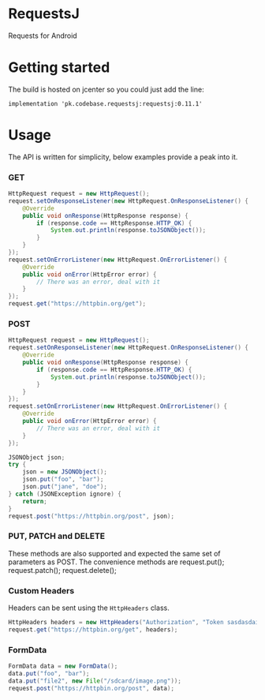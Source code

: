 # RequestsJ
Requests for Android

# Getting started
The build is hosted on jcenter so you could just add the line:

```
implementation 'pk.codebase.requestsj:requestsj:0.11.1'
```

# Usage
The API is written for simplicity, below examples provide a peak into it.

### GET
```java
HttpRequest request = new HttpRequest();
request.setOnResponseListener(new HttpRequest.OnResponseListener() {
    @Override
    public void onResponse(HttpResponse response) {
        if (response.code == HttpResponse.HTTP_OK) {
            System.out.println(response.toJSONObject());
        }
    }
});
request.setOnErrorListener(new HttpRequest.OnErrorListener() {
    @Override
    public void onError(HttpError error) {
        // There was an error, deal with it
    }
});
request.get("https://httpbin.org/get");
```

### POST
```java
HttpRequest request = new HttpRequest();
request.setOnResponseListener(new HttpRequest.OnResponseListener() {
    @Override
    public void onResponse(HttpResponse response) {
        if (response.code == HttpResponse.HTTP_OK) {
            System.out.println(response.toJSONObject());
        }
    }
});
request.setOnErrorListener(new HttpRequest.OnErrorListener() {
    @Override
    public void onError(HttpError error) {
        // There was an error, deal with it
    }
});

JSONObject json;
try {
    json = new JSONObject();
    json.put("foo", "bar");
    json.put("jane", "doe");
} catch (JSONException ignore) {
    return;
}
request.post("https://httpbin.org/post", json);
```
### PUT, PATCH and DELETE
These methods are also supported and expected the same set of parameters as POST. The convenience methods are
request.put();
request.patch();
request.delete();

### Custom Headers
Headers can be sent using the `HttpHeaders` class.
```java
HttpHeaders headers = new HttpHeaders("Authorization", "Token sasdasdai2sadas")
request.get("https://httpbin.org/get", headers);
```
### FormData
```java
FormData data = new FormData();
data.put("foo", "bar");
data.put("file2", new File("/sdcard/image.png"));
request.post("https://httpbin.org/post", data);
```
